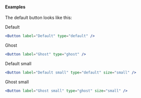 #### **Examples** ####

The default button looks like this:

Default
```jsx
<Button label="Default" type="default" />
```

Ghost
```jsx
<Button label="Ghost" type="ghost" />
```

Default small
```jsx
<Button label="Default small" type="default" size="small" />
```

Ghost small
```jsx
<Button label="Ghost small" type="ghost" size="small" />
```